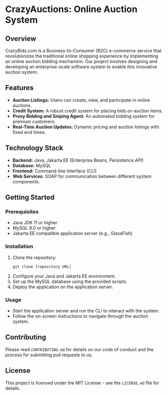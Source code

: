 # CrazyAuctions: Online Auction System


## Overview
CrazyBids.com is a Business-to-Consumer (B2C) e-commerce service that revolutionizes the traditional online shopping experience by implementing an online auction bidding mechanism. Our project involves designing and developing an enterprise-scale software system to enable this innovative auction system.
## Features
- **Auction Listings:** Users can create, view, and participate in online auctions.
- **Credit System:** A robust credit system for placing bids on auction items.
- **Proxy Bidding and Sniping Agent:** An automated bidding system for premium customers.
- **Real-Time Auction Updates:** Dynamic pricing and auction listings with fixed end times.

## Technology Stack
- **Backend:** Java, Jakarta EE (Enterprise Beans, Persistence API)
- **Database:** MySQL
- **Frontend:** Command-line Interface (CLI)
- **Web Services:** SOAP for communication between different system components.

## Getting Started
### Prerequisites
- Java JDK 11 or higher
- MySQL 8.0 or higher
- Jakarta EE compatible application server (e.g., GlassFish)

### Installation
1. Clone the repository:
   ```
   git clone [repository URL]
   ```
2. Configure your Java and Jakarta EE environment.
3. Set up the MySQL database using the provided scripts.
4. Deploy the application on the application server.

### Usage
- Start the application server and run the CLI to interact with the system.
- Follow the on-screen instructions to navigate through the auction system.

## Contributing
Please read `CONTRIBUTING.md` for details on our code of conduct and the process for submitting pull requests to us.

## License
This project is licensed under the MIT License - see the `LICENSE.md` file for details.

